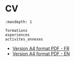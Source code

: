 # CV

```{toctree}
:maxdepth: 1

formations
experiences
activites_annexes
```

- <a href="/_static/CV-Clément-Dubos.pdf" target="_blank">Version A4 format PDF - FR</a>
- <a href="/_static/CV-Clément-Dubos-english.pdf" target="_blank">Version A4 format PDF - EN</a>
